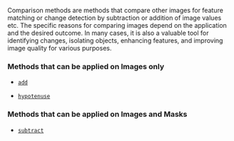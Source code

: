 Comparison methods are methods that compare other images for feature matching or change detection by subtraction or addition of image values etc.
The specific reasons for comparing images depend on the application and the desired outcome. In many cases, it is also a valuable tool for identifying changes, isolating objects, enhancing features, and improving image quality for various purposes.

### Methods that can be applied on Images only

- [`add`](./Addition.md 'internal link on add')

- [`hypotenuse`](./Hypotenuse.md 'internal link on hypotenuse')

### Methods that can be applied on Images and Masks

- [`subtract`](./Subtraction.md 'internal link on subtract')
